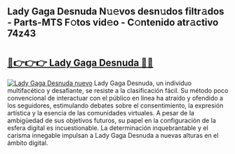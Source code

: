 ## Lady Gaga Desnuda N𝚞𝚎vos desn𝚞dos filtr𝚊dos - Parts-MTS F𝚘tos vid𝚎o - C𝚘ntenido atr𝚊ctivo 74z43

# <h2><a href="http://mbdktn.tromn.icu/?c=Lady+Gaga+Desnuda">🔗👉👉👉 Lady Gaga Desnuda 🔗🔗</a></h2>

[![Lady Gaga Desnuda nuevo](https://i.imgur.com/pEAQMta.gif)](http://mbdktn.tromn.icu/?c=Lady+Gaga+Desnuda)
Lady Gaga Desnuda, un individuo multifacético y desafiante, se resiste a la clasificación fácil. Su método poco convencional de interactuar con el público en línea ha atraído y ofendido a los seguidores, estimulando debates sobre el consentimiento, la expresión artística y la esencia de las comunidades virtuales. A pesar de la ambigüedad de sus objetivos futuros, su papel en la configuración de la esfera digital es incuestionable. La determinación inquebrantable y el carisma innegable impulsan a Lady Gaga Desnuda a nuevas alturas en el ámbito digital.
